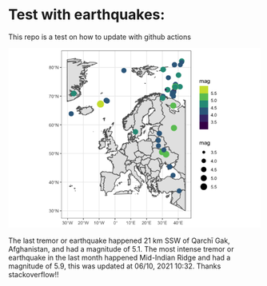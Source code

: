 <!-- README.md is generated from README.Rmd. Please edit that file -->

Test with earthquakes:
======================

This repo is a test on how to update with github actions

![](man/figures/README-unnamed-chunk-2-1.png)

The last tremor or earthquake happened 21 km SSW of Qarchī Gak,
Afghanistan, and had a magnitude of 5.1. The most intense tremor or
earthquake in the last month happened Mid-Indian Ridge and had a
magnitude of 5.9, this was updated at 06/10, 2021 10:32. Thanks
stackoverflow!!
